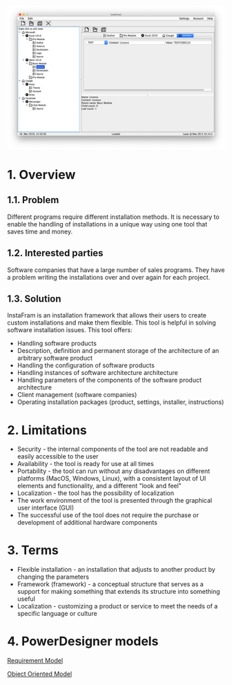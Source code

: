 ![InstaFram Demo](demo.png)

# 1. Overview

## 1.1. Problem

Different programs require different installation methods. It is necessary to enable the handling of installations in a unique way using one tool that saves time and money.

## 1.2. Interested parties

Software companies that have a large number of sales programs. They have a problem writing the installations over and over again for each project.

## 1.3. Solution

InstaFram is an installation framework that allows their users to create custom installations and make them flexible. This tool is helpful in solving software installation issues. This tool offers:

* Handling software products
* Description, definition and permanent storage of the architecture of an arbitrary software product
* Handling the configuration of software products
* Handling instances of software architecture architecture
* Handling parameters of the components of the software product architecture
* Client management (software companies)
* Operating installation packages (product, settings, installer, instructions)

# 2. Limitations

* Security - the internal components of the tool are not readable and easily accessible to the user
* Availability - the tool is ready for use at all times
* Portability - the tool can run without any disadvantages on different platforms (MacOS, Windows, Linux), with a consistent layout of UI elements and functionality, and a different "look and feel"
* Localization - the tool has the possibility of localization
* The work environment of the tool is presented through the graphical user interface (GUI)
* The successful use of the tool does not require the purchase or development of additional hardware components

# 3. Terms

* Flexible installation - an installation that adjusts to another product by changing the parameters
* Framework (framework) - a conceptual structure that serves as a support for making something that extends its structure into something useful
* Localization - customizing a product or service to meet the needs of a specific language or culture

# 4. PowerDesigner models

[Requirement Model](https://github.com/jelic98/instafram/blob/master/models/RequirementsModel.rqm)

[Object Oriented Model](https://github.com/jelic98/instafram/blob/master/models/ObjectOrientedModel.oom)
